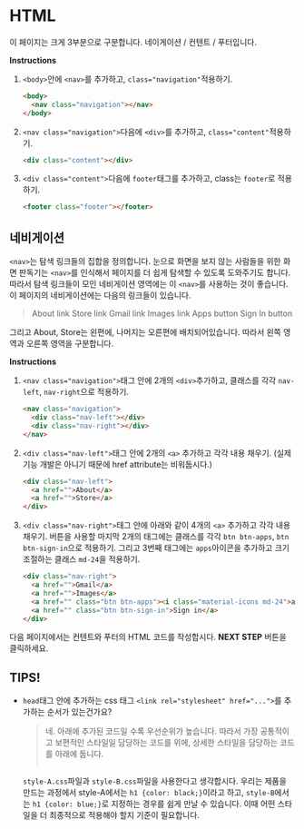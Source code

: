 # HTML
이 페이지는 크게 3부분으로 구분합니다. 네이게이션 / 컨텐트 / 푸터입니다. 

**Instructions**
1. `<body>`안에 `<nav>`를 추가하고, `class="navigation"`적용하기. 
    ```html
    <body>
      <nav class="navigation"></nav>
    </body>
    ```
1. `<nav class="navigation">`다음에 `<div>`를 추가하고, `class="content"`적용하기. 
    ```html
    <div class="content"></div>
    ```
1. `<div class="content">`다음에 `footer`태그를 추가하고, class는 `footer`로 적용하기. 
    ```html
    <footer class="footer"></footer>
    ```



## 네비게이션
`<nav>`는 탐색 링크들의 집합을 정의합니다. 눈으로 화면을 보지 않는 사람들을 위한 화면 판독기는 `<nav>`를 인식해서 페이지를 더 쉽게 탐색할 수 있도록 도와주기도 합니다. 따라서 탐색 링크들이 모인 네비게이션 영역에는 이 `<nav>`를 사용하는 것이 좋습니다. 이 페이지의 네비게이션에는 다음의 링크들이 있습니다.
> About link
> Store link
> Gmail link
> Images link
> Apps button
> Sign In button

그리고 About, Store는 왼편에, 나머지는 오른편에 배치되어있습니다. 따라서 왼쪽 영역과 오른쪽 영역을 구분합니다. 

**Instructions**
1. `<nav class="navigation">`태그 안에 2개의 `<div>`추가하고, 클래스를 각각 `nav-left`, `nav-right`으로 적용하기. 
    ```html
    <nav class="navigation">
      <div class="nav-left"></div>
      <div class="nav-right"></div>
    </nav>
    ```
1. `<div class="nav-left">`태그 안에 2개의 `<a>` 추가하고 각각 내용 채우기. (실제 기능 개발은 아니기 때문에 href attribute는 비워둡시다.) 
    ```html
    <div class="nav-left">
      <a href="">About</a>
      <a href="">Store</a>
    </div>
    ```
1. `<div class="nav-right">`태그 안에 아래와 같이 4개의 `<a>` 추가하고 각각 내용 채우기. 버튼을 사용할 마지막 2개의 태그에는 클래스를 각각 `btn btn-apps`, `btn btn-sign-in`으로 적용하기. 그리고 3번째 태그에는 `apps`아이콘을 추가하고 크기 조절하는 클래스 `md-24`을 적용하기.   
    ```html
    <div class="nav-right">
      <a href="">Gmail</a>
      <a href="">Images</a>
      <a href="" class="btn btn-apps"><i class="material-icons md-24">apps</i></a>
      <a href="" class="btn btn-sign-in">Sign in</a>
    </div>
    ```



다음 페이지에서는 컨텐트와 푸터의 HTML 코드를 작성합시다.
**NEXT STEP** 버튼을 클릭하세요.



## TIPS!

- `head`태그 안에 추가하는 css 태그 `<link rel="stylesheet" href="...">`를 추가하는 순서가 있는건가요? 

  > 네. 아래에 추가된 코드일 수록 우선순위가 높습니다. 따라서 가장 공통적이고 보편적인 스타일일 담당하는 코드를 위에, 상세한 스타일을 담당하는 코드를 아래에 둡니다.  
  > ```html
    `style-A.css`파일과 `style-B.css`파일을 사용한다고 생각합시다. 우리는 제품을 만드는 과정에서 style-A에서는 `h1 {color: black;}`이라고 하고, `style-B`에서는 `h1 {color: blue;}`로 지정하는 경우를 쉽게 만날 수 있습니다. 이때 어떤 스타일을 더 최종적으로 적용해야 할지 기준이 필요합니다. 
    ```


[2]:https://material.io/tools/icons
[3]:https://google.github.io/material-design-icons/#styling-icons-in-material-design